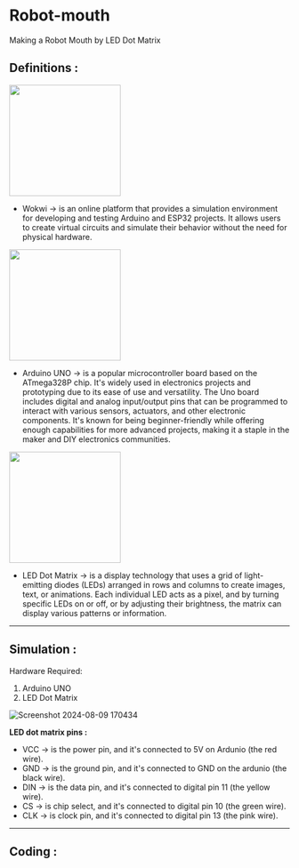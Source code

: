 # Robot-mouth
Making a Robot Mouth by LED Dot Matrix 

## Definitions :
<img src="https://www.crowdsupply.com/img/76e8/wokwi-logo_png_organization-profile.png" width="200" />

- Wokwi -> is an online platform that provides a simulation environment for developing and testing Arduino and ESP32 projects. It allows users to create virtual circuits and simulate their behavior without the need for physical hardware.

<img src="https://content.instructables.com/FWL/9DXP/ITW2CVXM/FWL9DXPITW2CVXM.png?auto=webp&fit=bounds&frame=1auto=webp&frame=1&height=300" width="200" />

- Arduino UNO -> is a popular microcontroller board based on the ATmega328P chip. It's widely used in electronics projects and prototyping due to its ease of use and versatility. The Uno board includes digital and analog input/output pins that can be programmed to interact with various sensors, actuators, and other electronic components. It's known for being beginner-friendly while offering enough capabilities for more advanced projects, making it a staple in the maker and DIY electronics communities.
<img src="https://th.bing.com/th/id/R.9ef5d0f4c6fc5e2d4ba21f9ff9872dd0?rik=ftCp7ns%2fCXJfDg&pid=ImgRaw&r=0" width="200"/>

- LED Dot Matrix -> is a display technology that uses a grid of light-emitting diodes (LEDs) arranged in rows and columns to create images, text, or animations. Each individual LED acts as a pixel, and by turning specific LEDs on or off, or by adjusting their brightness, the matrix can display various patterns or information.
----------
  
## Simulation :
Hardware Required:
1. Arduino UNO
2. LED Dot Matrix
   
![Screenshot 2024-08-09 170434](https://github.com/user-attachments/assets/2a64ddd7-cc5c-4c14-adbb-67ab86b1bf04)

**LED dot matrix pins :**

- VCC -> is the power pin, and it's connected to 5V on Ardunio (the red wire).
- GND -> is the ground pin, and it's connected to GND on the ardunio (the black wire).
- DIN -> is the data pin, and it's connected to digital pin 11 (the yellow wire).
- CS -> is chip select, and it's connected to digital pin 10 (the green wire).
- CLK -> is clock pin, and it's connected to digital pin 13 (the pink wire).
   

------------
## Coding :
